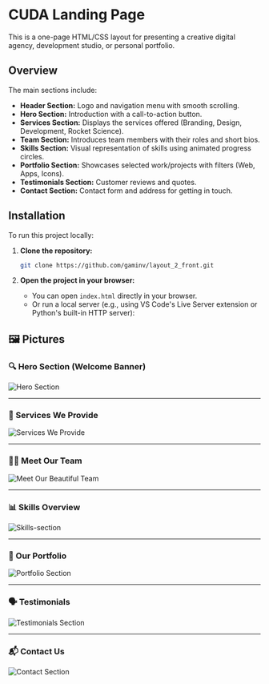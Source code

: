 # CUDA Landing Page

This is a one-page HTML/CSS layout for presenting a creative digital agency, development studio, or personal portfolio.

## Overview

The main sections include:

- **Header Section:** Logo and navigation menu with smooth scrolling.
- **Hero Section:** Introduction with a call-to-action button.
- **Services Section:** Displays the services offered (Branding, Design, Development, Rocket Science).
- **Team Section:** Introduces team members with their roles and short bios.
- **Skills Section:** Visual representation of skills using animated progress circles.
- **Portfolio Section:** Showcases selected work/projects with filters (Web, Apps, Icons).
- **Testimonials Section:** Customer reviews and quotes.
- **Contact Section:** Contact form and address for getting in touch.

## Installation

To run this project locally:

1. **Clone the repository:**

   ```bash
   git clone https://github.com/gaminv/layout_2_front.git
   ```

2. **Open the project in your browser:**

   - You can open `index.html` directly in your browser.
   - Or run a local server (e.g., using VS Code's Live Server extension or Python's built-in HTTP server):


## 🖼️ Pictures

### 🔍 Hero Section (Welcome Banner)
![Hero Section](https://github.com/user-attachments/assets/6b62851f-3476-43f8-8396-d017c0e04ca0)

---

### 💼 Services We Provide
![Services We Provide](https://github.com/user-attachments/assets/9fd42596-e4a5-4a6a-b96c-03baab3d5d53)

---

### 👩‍💼 Meet Our Team
![Meet Our Beautiful Team](https://github.com/user-attachments/assets/6653a34f-c0ce-440a-9c98-19cc14da1a1b)

---

### 📊 Skills Overview
![Skills-section](https://github.com/user-attachments/assets/6813f57d-c039-43a1-bb79-a88ce1a70976)

---

### 🎨 Our Portfolio
![Portfolio Section](https://github.com/user-attachments/assets/67dfd07b-bd9f-47f5-97f6-1eb900093336)

---

### 🗣️ Testimonials
![Testimonials Section](https://github.com/user-attachments/assets/f0f464b5-c49e-4d55-b394-58db052c4a62)

---

### 📬 Contact Us
![Contact Section](https://github.com/user-attachments/assets/c08d69cb-7fd4-4f80-809a-e1c04f11dc76)


